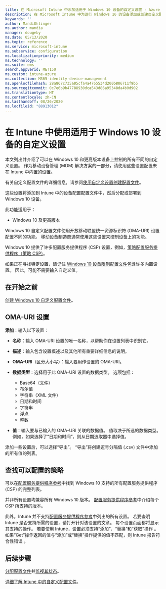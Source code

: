```yaml
---
title: 在 Microsoft Intune 中添加适用于 Windows 10 设备的自定义设置 - Azure | Microsoft Docs
description: 在 Microsoft Intune 中为运行 Windows 10 的设备添加或创建自定义配置文件，以使用 OMA-URI 设置。 使用自定义配置文件添加自定义设置。
keywords: ''
author: MandiOhlinger
ms.author: mandia
manager: dougeby
ms.date: 05/13/2020
ms.topic: reference
ms.service: microsoft-intune
ms.subservice: configuration
ms.localizationpriority: medium
ms.technology: ''
ms.suite: ems
search.appverid: MET150
ms.custom: intune-azure
ms.collection: M365-identity-device-management
ms.openlocfilehash: 28a867c735a05cfa4a4765534d200b806711f9b5
ms.sourcegitcommit: 0c7e6b9b47788930dca543d86a95348da4b0d902
ms.translationtype: HT
ms.contentlocale: zh-CN
ms.lasthandoff: 08/26/2020
ms.locfileid: "88913012"
---
```

# <a name="use-custom-settings-for-windows-10-devices-in-intune"></a>在 Intune 中使用适用于 Windows 10 设备的自定义设置

本文列出并介绍了可以在 Windows 10 和更高版本设备上控制的所有不同的自定义设置。 作为移动设备管理 (MDM) 解决方案的一部分，请使用这些设置配置未在 Intune 中内置的设置。

有关自定义配置文件的详细信息，请参阅[使用自定义设置创建配置文件](custom-settings-configure.md)。

这些设置将添加到 Intune 中的设备配置配置文件中，然后分配或部署到 Windows 10 设备。

此功能适用于：

- Windows 10 及更高版本

Windows 10 自定义配置文件使用开放移动联盟统一资源标识符 (OMA-URI) 设置配置不同的功能。 移动设备制造商通常使用这些设置来控制设备上的功能。

Windows 10 提供了许多配置服务提供程序 (CSP) 设置，例如，[策略配置服务提供程序（策略 CSP）](/windows/configuration/provisioning-packages/how-it-pros-can-use-configuration-service-providers)。

如果正在寻找特定设置，请记住 [Windows 10 设备限制配置文件](device-restrictions-windows-10.md)包含许多内置设置。 因此，可能不需要输入自定义值。

## <a name="before-you-begin"></a>在开始之前

[创建 Windows 10 自定义配置文件](custom-settings-configure.md#create-the-profile)。

## <a name="oma-uri-settings"></a>OMA-URI 设置

**添加**：输入以下设置：

- **名称**：输入 OMA-URI 设置的唯一名称，以帮助你在设置列表中识别它。
- **描述**：输入包含设置概述以及其他所有重要详细信息的说明。
- **OMA-URI**（区分大小写）：输入要用作设置的 OMA-URI。
- **数据类型**：选择用于此 OMA-URI 设置的数据类型。 选项包括：

  - Base64（文件）
  - 布尔值
  - 字符串（XML 文件）
  - 日期和时间
  - 字符串
  - 浮点
  - 整数

- **值**：输入要与已输入的 OMA-URI 关联的数据值。 值取决于所选的数据类型。 例如，如果选择了“日期和时间”，则从日期选取器中选择值。

添加一些设置后，可以选择“导出”。 “导出”将创建逗号分隔值 (.csv) 文件中添加的所有值的列表。

## <a name="find-the-policies-you-can-configure"></a>查找可以配置的策略

可以在[配置服务提供程序参考](/windows/client-management/mdm/configuration-service-provider-reference)中找到 Windows 10 支持的所有配置服务提供程序 (CSP) 的完整列表。

并非所有设置均兼容所有 Windows 10 版本。 [配置服务提供程序参考](/windows/client-management/mdm/configuration-service-provider-reference)中介绍每个 CSP 所支持的版本。

此外，Intune 并不支持[配置服务提供程序参考](/windows/client-management/mdm/configuration-service-provider-reference)中列出的所有设置。 若要查明 Intune 是否支持所需的设置，请打开针对该设置的文章。 每个设置页面都将显示其支持的操作。 若要使用 Intune，设置必须支持“添加”、“替换”和“获取”操作  。 如果“Get”操作返回的值与“添加”或“替换”操作提供的值不匹配，则 Intune 报告符合性错误  。

## <a name="next-steps"></a>后续步骤

[分配配置文件](device-profile-assign.md)并[监视其状态](device-profile-monitor.md)。

[详细了解 Intune 中的自定义配置文件](custom-settings-configure.md)。